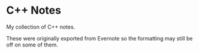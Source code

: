 # C++ Notes

My collection of C++ notes.

These were originally exported from Evernote so the formatting may still be off
on some of them.

